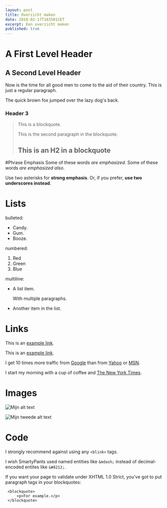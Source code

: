 ```yaml
---
layout: post
title: Overzicht maken
date: 2018-02-17T163501CET
excerpt: Een overzicht maken
published: true
---
```

A First Level Header
====================

A Second Level Header
---------------------

Now is the time for all good men to come to
the aid of their country. This is just a
regular paragraph.

The quick brown fox jumped over the lazy
dog's back.

### Header 3

> This is a blockquote.
>
> This is the second paragraph in the blockquote.
>
> ## This is an H2 in a blockquote

#Phrase Emphasis
Some of these words *are emphasized*.
Some of these words _are emphasized also_.

Use two asterisks for **strong emphasis**.
Or, if you prefer, __use two underscores instead__.

# Lists
bulleted:

* Candy.
* Gum.
* Booze.

numbered:

1. Red
2. Green
3. Blue

multiline:

* A list item.

  With multiple paragraphs.

* Another item in the list.

# Links
This is an [example link](http://example.com/).

This is an [example link](http://example.com/ "With a Title").

I get 10 times more traffic from [Google][1] than from
[Yahoo][2] or [MSN][3].

[1]: http://google.com/        "Google"
[2]: http://search.yahoo.com/  "Yahoo Search"
[3]: http://search.msn.com/    "MSN Search"

I start my morning with a cup of coffee and
[The New York Times][NY Times].

[ny times]: http://www.nytimes.com/

# Images
![Mijn alt text](http://placehold.it/350x250 "Inhoudsopgave")

![Mijn tweede alt text][id]

[id]: http://placehold.it/350x250 "Inhoudsopgave"

# Code
I strongly recommend against using any `<blink>` tags.

I wish SmartyPants used named entities like `&mdash;`
instead of decimal-encoded entites like `&#8212;`.

If you want your page to validate under XHTML 1.0 Strict,
you've got to put paragraph tags in your blockquotes:

     <blockquote>
         <p>For example.</p>
     </blockquote>